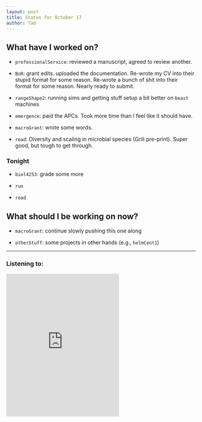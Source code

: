 ```yaml
---
layout: post 
title: Status for October 17 
author: Tad
---
```


## What have I worked on?


* `professionalService`: reviewed a manuscript, agreed to review another.

* `BoR`: grant edits. uploaded the documentation. Re-wrote my CV into their stupid format for some reason. Re-wrote a bunch of shit into their format for some reason. Nearly ready to submit. 

* `rangeShape2`: running sims and getting stuff setup a bit better on `beast` machines

* `emergence`: paid the APCs. Took more time than I feel like it should have. 

* `macroGrant`: wrote some words. 

* `read`: Diversity and scaling in microbial species (Grili pre-print). Super good, but tough to get through.




### Tonight

* `biol4253`: grade some more

* `run`

* `read` 




## What should I be working on now?

* `macroGrant`: continue slowly pushing this one along

* `otherStuff`: some projects in other hands (e.g., `helmCent1`)








--- 

### Listening to:

<iframe src="https://open.spotify.com/embed/track/7pgcvWZuYmIufGusuG0E1V" width="300" height="380" frameborder="0" allowtransparency="true" allow="encrypted-media"></iframe>

<i class='fa fa-code' style='color:pink'></i>

